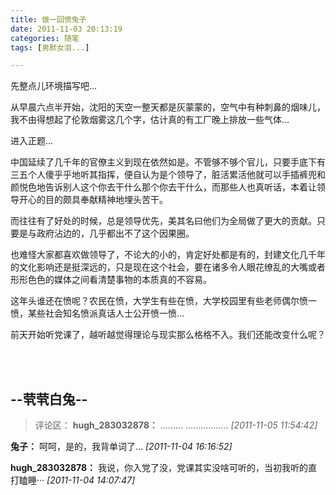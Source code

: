 ```yaml
---
title: 做一回愤兔子
date: 2011-11-03 20:13:19
categories: 随笔
tags: [男默女泪...]

---
```

先整点儿环境描写吧…

从早晨六点半开始，沈阳的天空一整天都是灰蒙蒙的，空气中有种刺鼻的烟味儿，我不由得想起了伦敦烟雾这几个字，估计真的有工厂晚上排放一些气体…

进入正题…

中国延续了几千年的官僚主义到现在依然如是。不管够不够个官儿，只要手底下有三五个人傻乎乎地听其指挥，便自认为是个领导了，脏活累活他就可以手插裤兜和颜悦色地告诉别人这个你去干什么那个你去干什么，而那些人也真听话，本着让领导开心的目的颇具奉献精神地埋头苦干。

而往往有了好处的时候，总是领导优先，美其名曰他们为全局做了更大的贡献。只要是与政府沾边的，几乎都出不了这个因果圈。

也难怪大家都喜欢做领导了，不论大的小的，肯定好处都是有的，封建文化几千年的文化影响还是挺深远的，只是现在这个社会，要在诸多令人眼花缭乱的大嘴或者形形色色的媒体之间看清楚事物的本质真的不容易。

这年头谁还在愤呢？农民在愤，大学生有些在愤，大学校园里有些老师偶尔愤一愤，某些社会知名愤派真话人士公开愤一愤…

前天开始听党课了，越听越觉得理论与现实那么格格不入。我们还能改变什么呢？

<br /><br />

--茕茕白兔--
---
>评论区：
>**hugh_283032878：** ......... .................  *[2011-11-05 11:54:42]*
>
**兔子：** 呵呵，是的，我背单词了…  *[2011-11-04 16:16:52]*
>
**hugh_283032878：** 我说，你入党了没，党课其实没啥可听的，当初我听的直打瞌睡&middot;&middot;&middot;  *[2011-11-04 14:07:47]*
>
